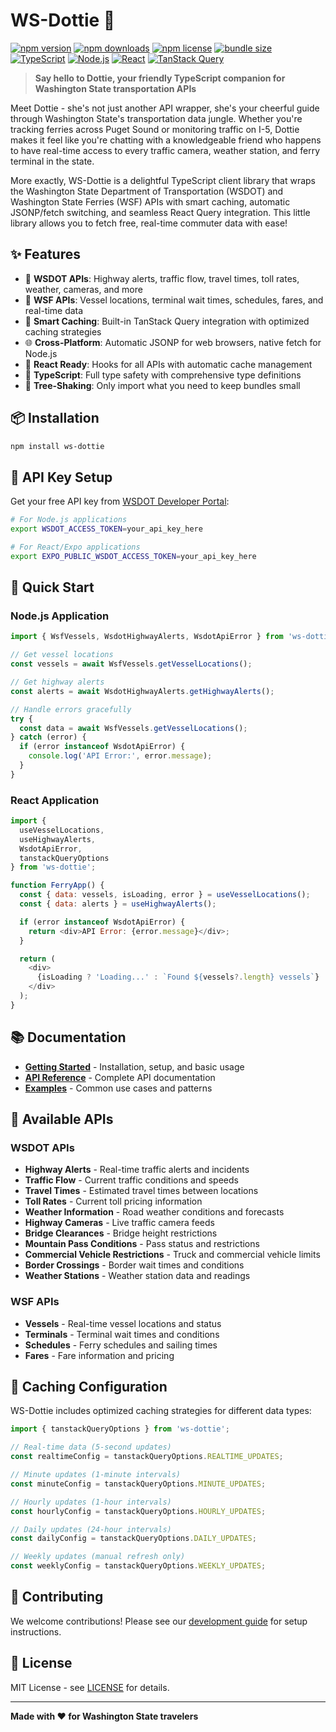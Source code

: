 # WS-Dottie 🚢

[![npm version](https://img.shields.io/npm/v/ws-dottie.svg)](https://www.npmjs.com/package/ws-dottie)
[![npm downloads](https://img.shields.io/npm/dm/ws-dottie.svg)](https://www.npmjs.com/package/ws-dottie)
[![npm license](https://img.shields.io/npm/l/ws-dottie.svg)](https://www.npmjs.com/package/ws-dottie)
[![bundle size](https://img.shields.io/bundlephobia/min/ws-dottie.svg)](https://bundlephobia.com/result?p=ws-dottie)
[![TypeScript](https://img.shields.io/badge/TypeScript-5.0-blue.svg)](https://www.typescriptlang.org/)
[![Node.js](https://img.shields.io/badge/Node.js-18+-green.svg)](https://nodejs.org/)
[![React](https://img.shields.io/badge/React-18+-blue.svg)](https://reactjs.org/)
[![TanStack Query](https://img.shields.io/badge/TanStack%20Query-5+-orange.svg)](https://tanstack.com/query)

> **Say hello to Dottie, your friendly TypeScript companion for Washington State transportation APIs**

Meet Dottie - she's not just another API wrapper, she's your cheerful guide through Washington State's transportation data jungle. Whether you're tracking ferries across Puget Sound or monitoring traffic on I-5, Dottie makes it feel like you're chatting with a knowledgeable friend who happens to have real-time access to every traffic camera, weather station, and ferry terminal in the state.

More exactly, WS-Dottie is a delightful TypeScript client library that wraps the Washington State Department of Transportation (WSDOT) and Washington State Ferries (WSF) APIs with smart caching, automatic JSONP/fetch switching, and seamless React Query integration. This little library allows you to fetch free, real-time commuter data with ease!

## ✨ Features

- 🚗 **WSDOT APIs**: Highway alerts, traffic flow, travel times, toll rates, weather, cameras, and more
- 🚢 **WSF APIs**: Vessel locations, terminal wait times, schedules, fares, and real-time data
- 🔄 **Smart Caching**: Built-in TanStack Query integration with optimized caching strategies
- 🌐 **Cross-Platform**: Automatic JSONP for web browsers, native fetch for Node.js
- 📱 **React Ready**: Hooks for all APIs with automatic cache management
- 🎯 **TypeScript**: Full type safety with comprehensive type definitions
- 🚀 **Tree-Shaking**: Only import what you need to keep bundles small

## 📦 Installation

```bash
npm install ws-dottie
```

## 🔑 API Key Setup

Get your free API key from [WSDOT Developer Portal](https://wsdot.wa.gov/developers/api-access):

```bash
# For Node.js applications
export WSDOT_ACCESS_TOKEN=your_api_key_here

# For React/Expo applications
export EXPO_PUBLIC_WSDOT_ACCESS_TOKEN=your_api_key_here
```

## 🚀 Quick Start

### Node.js Application

```javascript
import { WsfVessels, WsdotHighwayAlerts, WsdotApiError } from 'ws-dottie';

// Get vessel locations
const vessels = await WsfVessels.getVesselLocations();

// Get highway alerts
const alerts = await WsdotHighwayAlerts.getHighwayAlerts();

// Handle errors gracefully
try {
  const data = await WsfVessels.getVesselLocations();
} catch (error) {
  if (error instanceof WsdotApiError) {
    console.log('API Error:', error.message);
  }
}
```

### React Application

```javascript
import { 
  useVesselLocations, 
  useHighwayAlerts, 
  WsdotApiError,
  tanstackQueryOptions 
} from 'ws-dottie';

function FerryApp() {
  const { data: vessels, isLoading, error } = useVesselLocations();
  const { data: alerts } = useHighwayAlerts();

  if (error instanceof WsdotApiError) {
    return <div>API Error: {error.message}</div>;
  }

  return (
    <div>
      {isLoading ? 'Loading...' : `Found ${vessels?.length} vessels`}
    </div>
  );
}
```

## 📚 Documentation

- **[Getting Started](./docs/GETTING-STARTED.md)** - Installation, setup, and basic usage
- **[API Reference](./docs/API-REFERENCE.md)** - Complete API documentation
- **[Examples](./docs/EXAMPLES.md)** - Common use cases and patterns

## 🎯 Available APIs

### WSDOT APIs
- **Highway Alerts** - Real-time traffic alerts and incidents
- **Traffic Flow** - Current traffic conditions and speeds
- **Travel Times** - Estimated travel times between locations
- **Toll Rates** - Current toll pricing information
- **Weather Information** - Road weather conditions and forecasts
- **Highway Cameras** - Live traffic camera feeds
- **Bridge Clearances** - Bridge height restrictions
- **Mountain Pass Conditions** - Pass status and restrictions
- **Commercial Vehicle Restrictions** - Truck and commercial vehicle limits
- **Border Crossings** - Border wait times and conditions
- **Weather Stations** - Weather station data and readings

### WSF APIs
- **Vessels** - Real-time vessel locations and status
- **Terminals** - Terminal wait times and conditions
- **Schedules** - Ferry schedules and sailing times
- **Fares** - Fare information and pricing

## 🔧 Caching Configuration

WS-Dottie includes optimized caching strategies for different data types:

```javascript
import { tanstackQueryOptions } from 'ws-dottie';

// Real-time data (5-second updates)
const realtimeConfig = tanstackQueryOptions.REALTIME_UPDATES;

// Minute updates (1-minute intervals)
const minuteConfig = tanstackQueryOptions.MINUTE_UPDATES;

// Hourly updates (1-hour intervals)
const hourlyConfig = tanstackQueryOptions.HOURLY_UPDATES;

// Daily updates (24-hour intervals)
const dailyConfig = tanstackQueryOptions.DAILY_UPDATES;

// Weekly updates (manual refresh only)
const weeklyConfig = tanstackQueryOptions.WEEKLY_UPDATES;
```

## 🤝 Contributing

We welcome contributions! Please see our [development guide](./docs/GETTING-STARTED.md) for setup instructions.

## 📄 License

MIT License - see [LICENSE](./LICENSE) for details.

---

**Made with ❤️ for Washington State travelers** 